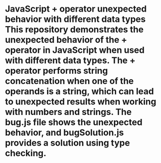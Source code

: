 # JavaScript + operator unexpected behavior with different data types This repository demonstrates the unexpected behavior of the + operator in JavaScript when used with different data types. The + operator performs string concatenation when one of the operands is a string, which can lead to unexpected results when working with numbers and strings.  The bug.js file shows the unexpected behavior, and bugSolution.js provides a solution using type checking.